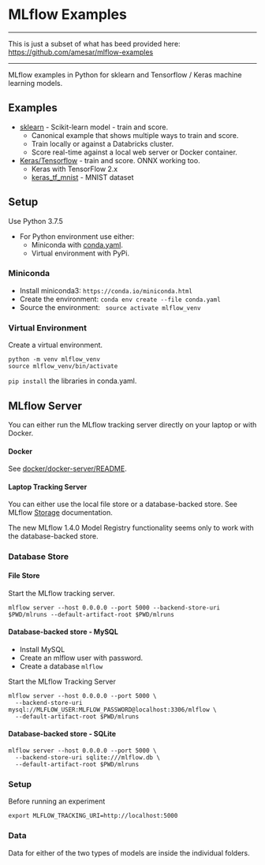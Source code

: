 # MLflow Examples

---

This is just a subset of what has beed provided here: https://github.com/amesar/mlflow-examples

--- 


MLflow examples in Python for sklearn and Tensorflow / Keras machine learning models.

## Examples

* [sklearn](sklearn_wine) - Scikit-learn model - train and score. 
  * Canonical example that shows multiple ways to train and score.
  * Train locally or against a Databricks cluster.
  * Score real-time against a local web server or Docker container.
* [Keras/Tensorflow](keras_mnist) - train and score. ONNX working too.
  * Keras with TensorFlow 2.x 
  * [keras_tf_mnist](python/keras_tf_mnist) - MNIST dataset
  


## Setup

Use Python 3.7.5

* For Python environment use either:
  * Miniconda with [conda.yaml](python/conda.yaml).
  * Virtual environment with PyPi.

### Miniconda

* Install miniconda3: ``https://conda.io/miniconda.html``
* Create the environment: ``conda env create --file conda.yaml``
* Source the environment: `` source activate mlflow_venv``

### Virtual Environment

Create a virtual environment.
```
python -m venv mlflow_venv
source mlflow_venv/bin/activate
```

`pip install` the libraries in conda.yaml.

## MLflow Server

You can either run the MLflow tracking server directly on your laptop or with Docker.

#### Docker 

See [docker/docker-server/README](docker/docker-server/README.md).

#### Laptop Tracking Server

You can either use the local file store or a database-backed store. 
See MLflow [Storage](https://mlflow.org/docs/latest/tracking.html#storage) documentation.

The new MLflow 1.4.0 Model Registry functionality seems only to work with the database-backed store.


### Database Store

#### File Store

Start the MLflow tracking server.

```
mlflow server --host 0.0.0.0 --port 5000 --backend-store-uri $PWD/mlruns --default-artifact-root $PWD/mlruns
```

#### Database-backed store - MySQL

* Install MySQL
* Create an mlflow user with password.
* Create a database `mlflow` 

Start the MLflow Tracking Server
```
mlflow server --host 0.0.0.0 --port 5000 \
  --backend-store-uri mysql://MLFLOW_USER:MLFLOW_PASSWORD@localhost:3306/mlflow \
  --default-artifact-root $PWD/mlruns  
```

#### Database-backed store - SQLite

```
mlflow server --host 0.0.0.0 --port 5000 \
  --backend-store-uri sqlite:///mlflow.db \
  --default-artifact-root $PWD/mlruns  
```

### Setup
Before running an experiment
```
export MLFLOW_TRACKING_URI=http://localhost:5000
```


### Data
Data for either of the two types of models are inside the individual folders.

